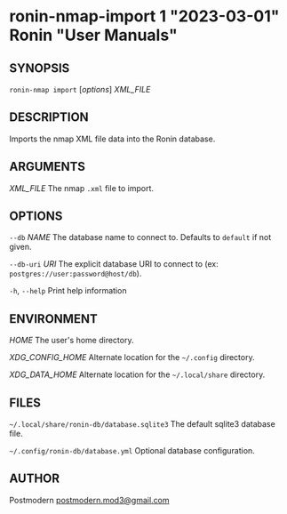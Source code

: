# ronin-nmap-import 1 "2023-03-01" Ronin "User Manuals"

## SYNOPSIS

`ronin-nmap import` [*options*] *XML_FILE*

## DESCRIPTION

Imports the nmap XML file data into the Ronin database.

## ARGUMENTS

*XML_FILE*
  The nmap `.xml` file to import.

## OPTIONS

`--db` *NAME*
  The database name to connect to. Defaults to `default` if not given.

`--db-uri` *URI*
  The explicit database URI to connect to
  (ex: `postgres://user:password@host/db`).

`-h`, `--help`
  Print help information

## ENVIRONMENT

*HOME*
  The user's home directory.

*XDG_CONFIG_HOME*
  Alternate location for the `~/.config` directory.

*XDG_DATA_HOME*
  Alternate location for the `~/.local/share` directory.

## FILES

`~/.local/share/ronin-db/database.sqlite3`
  The default sqlite3 database file.

`~/.config/ronin-db/database.yml`
  Optional database configuration.

## AUTHOR

Postmodern <postmodern.mod3@gmail.com>

